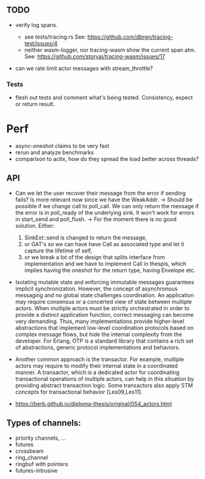 ## TODO

- verify log spans.
   - see tests/tracing.rs See: https://github.com/dbrgn/tracing-test/issues/4
   - neither wasm-logger, nor tracing-wasm show the current span atm. See: https://github.com/storyai/tracing-wasm/issues/17

- can we rate limit actor messages with stream_throttle?

### Tests
- flesh out tests and comment what's being tested. Consistency, expect or return result.


# Perf

- async-oneshot claims to be very fast
- rerun and analyze benchmarks
- comparison to actix, how do they spread the load better across threads?


## API

- Can we let the user recover their message from the error if sending fails? Is more relevant now since we
  have the WeakAddr. -> Should be possible if we change call to poll_call. We can only return the message
  if the error is in poll_ready of the underlying sink. It won't work for errors in start_send and poll_flush.
  -> For the moment there is no good solution. Either:
     1. SinkExt::send is changed to return the message,
     2. or GAT's so we can have have Call as associated type and let it capture the lifetime of self,
     3. or we break a lot of the design that splits interface from implementation and we have to implement
        Call in thespis, which implies having the oneshot for the return type, having Envelope etc.

- Isolating mutable state and enforcing immutable messages guarantees implicit synchronization. However, the concept of asynchronous messaging and no global state challenges coordination. An application may require consensus or a concerted view of state between multiple actors. When multiple actors must be strictly orchestrated in order to provide a distinct application function, correct messaging can become very demanding. Thus, many implementations provide higher-level abstractions that implement low-level coordination protocols based on complex message flows, but hide the internal complexity from the developer. For Erlang, OTP is a standard library that contains a rich set of abstractions, generic protocol implementations and behaviors.

- Another common approach is the transactor. For example, multiple actors may require to modify their internal state in a coordinated manner. A transactor, which is a dedicated actor for coordinating transactional operations of multiple actors, can help in this situation by providing abstract transaction logic. Some transactors also apply STM concepts for transactional behavior [Les09,Les11].


- https://berb.github.io/diploma-thesis/original/054_actors.html


## Types of channels:

- priority channels, ...
- futures
- crossbeam
- ring_channel
- ringbuf with pointers
- futures-intrusive
